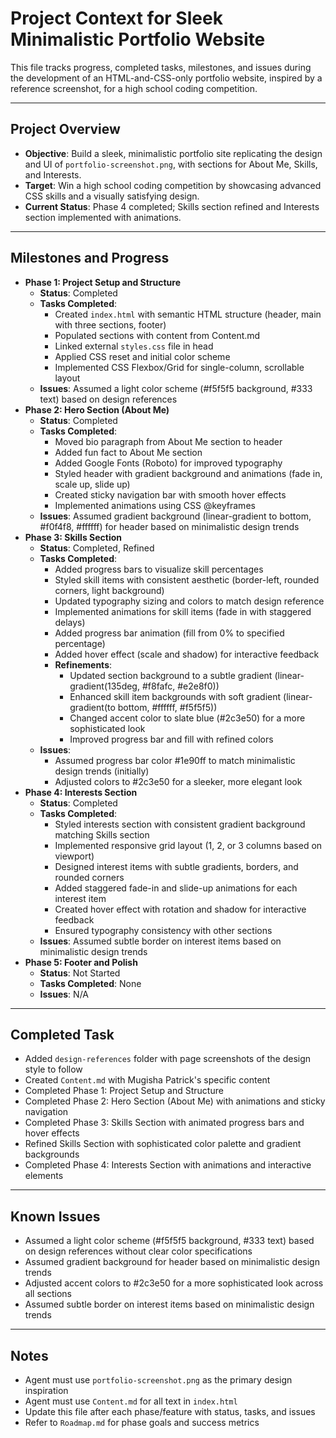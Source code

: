 # Project Context for Sleek Minimalistic Portfolio Website

This file tracks progress, completed tasks, milestones, and issues during the development of an HTML-and-CSS-only portfolio website, inspired by a reference screenshot, for a high school coding competition.

---

## Project Overview
- **Objective**: Build a sleek, minimalistic portfolio site replicating the design and UI of `portfolio-screenshot.png`, with sections for About Me, Skills, and Interests.
- **Target**: Win a high school coding competition by showcasing advanced CSS skills and a visually satisfying design.
- **Current Status**: Phase 4 completed; Skills section refined and Interests section implemented with animations.

---

## Milestones and Progress
- **Phase 1: Project Setup and Structure**
  - **Status**: Completed
  - **Tasks Completed**: 
    - Created `index.html` with semantic HTML structure (header, main with three sections, footer)
    - Populated sections with content from Content.md
    - Linked external `styles.css` file in head
    - Applied CSS reset and initial color scheme
    - Implemented CSS Flexbox/Grid for single-column, scrollable layout
  - **Issues**: Assumed a light color scheme (#f5f5f5 background, #333 text) based on design references
- **Phase 2: Hero Section (About Me)**
  - **Status**: Completed
  - **Tasks Completed**: 
    - Moved bio paragraph from About Me section to header
    - Added fun fact to About Me section
    - Added Google Fonts (Roboto) for improved typography
    - Styled header with gradient background and animations (fade in, scale up, slide up)
    - Created sticky navigation bar with smooth hover effects
    - Implemented animations using CSS @keyframes
  - **Issues**: Assumed gradient background (linear-gradient to bottom, #f0f4f8, #ffffff) for header based on minimalistic design trends
- **Phase 3: Skills Section**
  - **Status**: Completed, Refined
  - **Tasks Completed**: 
    - Added progress bars to visualize skill percentages
    - Styled skill items with consistent aesthetic (border-left, rounded corners, light background)
    - Updated typography sizing and colors to match design reference
    - Implemented animations for skill items (fade in with staggered delays)
    - Added progress bar animation (fill from 0% to specified percentage)
    - Added hover effect (scale and shadow) for interactive feedback
    - **Refinements**:
      - Updated section background to a subtle gradient (linear-gradient(135deg, #f8fafc, #e2e8f0))
      - Enhanced skill item backgrounds with soft gradient (linear-gradient(to bottom, #ffffff, #f5f5f5))
      - Changed accent color to slate blue (#2c3e50) for a more sophisticated look
      - Improved progress bar and fill with refined colors
  - **Issues**: 
    - Assumed progress bar color #1e90ff to match minimalistic design trends (initially)
    - Adjusted colors to #2c3e50 for a sleeker, more elegant look
- **Phase 4: Interests Section**
  - **Status**: Completed
  - **Tasks Completed**: 
    - Styled interests section with consistent gradient background matching Skills section
    - Implemented responsive grid layout (1, 2, or 3 columns based on viewport)
    - Designed interest items with subtle gradients, borders, and rounded corners
    - Added staggered fade-in and slide-up animations for each interest item
    - Created hover effect with rotation and shadow for interactive feedback
    - Ensured typography consistency with other sections
  - **Issues**: Assumed subtle border on interest items based on minimalistic design trends
- **Phase 5: Footer and Polish**
  - **Status**: Not Started
  - **Tasks Completed**: None
  - **Issues**: N/A

---

## Completed Task
- Added `design-references` folder with page screenshots of the design style to follow 
- Created `Content.md` with Mugisha Patrick's specific content
- Completed Phase 1: Project Setup and Structure
- Completed Phase 2: Hero Section (About Me) with animations and sticky navigation
- Completed Phase 3: Skills Section with animated progress bars and hover effects
- Refined Skills Section with sophisticated color palette and gradient backgrounds
- Completed Phase 4: Interests Section with animations and interactive elements
---

## Known Issues
- Assumed a light color scheme (#f5f5f5 background, #333 text) based on design references without clear color specifications
- Assumed gradient background for header based on minimalistic design trends
- Adjusted accent colors to #2c3e50 for a more sophisticated look across all sections
- Assumed subtle border on interest items based on minimalistic design trends

---

## Notes
- Agent must use `portfolio-screenshot.png` as the primary design inspiration
- Agent must use `Content.md` for all text in `index.html`
- Update this file after each phase/feature with status, tasks, and issues
- Refer to `Roadmap.md` for phase goals and success metrics
